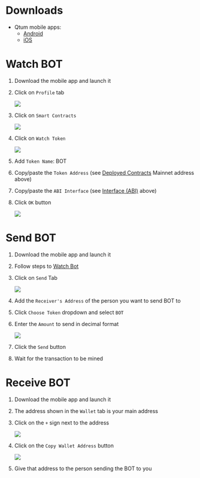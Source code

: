 # Downloads
* Qtum mobile apps:
    * [Android](https://play.google.com/store/apps/details?id=org.qtum.wallet&hl=en)
    * [iOS](https://itunes.apple.com/us/app/qtum-wallet/id1277563210?mt=8)

# Watch BOT
1. Download the mobile app and launch it
2. Click on `Profile` tab

	![](../img/qt_mobile_watch_1.png)

3. Click on `Smart Contracts`

	![](../img/qt_mobile_watch_2.png)

4. Click on `Watch Token`

	![](../img/qt_mobile_watch_3.png)

5. Add `Token Name`: BOT
6. Copy/paste the `Token Address` (see [Deployed Contracts](info.md#deployed-contracts) Mainnet address above)
7. Copy/paste the `ABI Interface` (see [Interface (ABI)](info.md#interface-abi) above)
8. Click `OK` button

	![](../img/qt_mobile_watch_4.png)

# Send BOT
1. Download the mobile app and launch it
2. Follow steps to [Watch Bot](#watch-bot)
3. Click on `Send` Tab

	![](../img/qt_mobile_send_1.png)

4. Add the `Receiver's Address` of the person you want to send BOT to
5. Click `Choose Token` dropdown and select `BOT`
6. Enter the `Amount` to send in decimal format

	![](../img/qt_mobile_send_2.png)

7. Click the `Send` button
8. Wait for the transaction to be mined

# Receive BOT
1. Download the mobile app and launch it
2. The address shown in the `Wallet` tab is your main address
3. Click on the `+` sign next to the address

	![](../img/qt_mobile_receive_1.png)

4. Click on the `Copy Wallet Address` button

	![](../img/qt_mobile_receive_2.png)

5. Give that address to the person sending the BOT to you
